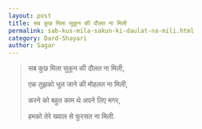 ```yaml
---
layout: post
title: सब कुछ मिला सुकून की दौलत ना मिली
permalink: sab-kus-mila-sakun-ki-daulat-na-mili.html
category: Dard-Shayari
author: Sagar
---
```

> सब कुछ मिला सुकून की दौलत ना मिली,
> 
> एक तुझको भूल जाने की मोहलत ना मिली,
> 
> करने को बहुत काम थे अपने लिए मगर,
> 
> हमको तेरे ख्याल से फुरसत ना मिली.

